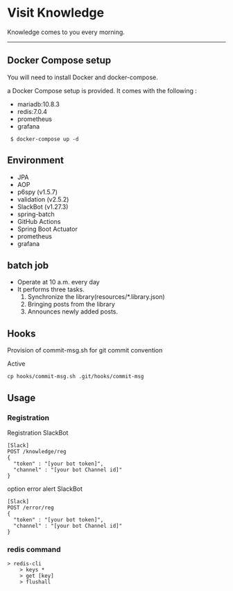 # Visit Knowledge

Knowledge comes to you every morning.

---

## Docker Compose setup
You will need to install Docker and docker-compose.

a Docker Compose setup is provided. It comes with the following :

- mariadb:10.8.3
- redis:7.0.4
- prometheus
- grafana

```
 $ docker-compose up -d
```


## Environment
- JPA
- AOP
- p6spy (v1.5.7)
- validation (v2.5.2)
- SlackBot (v1.27.3)
- spring-batch
- GitHub Actions
- Spring Boot Actuator
- prometheus
- grafana

## batch job
- Operate at 10 a.m. every day
- It performs three tasks.
  1) Synchronize the library(resources/*.library.json) 
  2) Bringing posts from the library
  3) Announces newly added posts.


## Hooks
Provision of commit-msg.sh for git commit convention

Active
```
cp hooks/commit-msg.sh .git/hooks/commit-msg
```


## Usage


### Registration
Registration SlackBot
```
[Slack]
POST /knowledge/reg
{
  "token" : "[your bot token]",
  "channel" : "[your bot Channel id]"
}
```

option error alert SlackBot
```
[Slack]
POST /error/reg
{
  "token" : "[your bot token]",
  "channel" : "[your bot Channel id]"
}
```

### redis command
```
> redis-cli 
    > keys * 
    > get [key]
    > flushall 
```